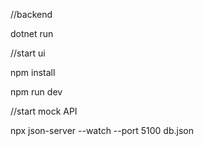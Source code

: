 //backend

dotnet run

//start ui

npm install

npm run dev

//start mock API

npx json-server --watch --port 5100 db.json
